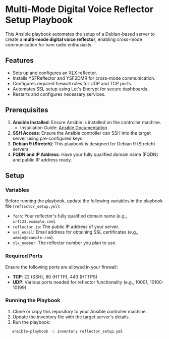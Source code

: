 # Multi-Mode Digital Voice Reflector Setup Playbook

This Ansible playbook automates the setup of a Debian-based server to create a **multi-mode digital voice reflector**, enabling cross-mode communication for ham radio enthusiasts.

## Features
- Sets up and configures an XLX reflector.
- Installs YSFReflector and YSF2DMR for cross-mode communication.
- Configures required firewall rules for UDP and TCP ports.
- Automates SSL setup using Let's Encrypt for secure dashboards.
- Restarts and configures necessary services.

## Prerequisites
1. **Ansible Installed**: Ensure Ansible is installed on the controller machine.
   - Installation Guide: [Ansible Documentation](https://docs.ansible.com/ansible/latest/installation_guide/index.html)
2. **SSH Access**: Ensure the Ansible controller can SSH into the target server using pre-configured keys.
3. **Debian 9 (Stretch)**: This playbook is designed for Debian 9 (Stretch) servers.
4. **FQDN and IP Address**: Have your fully qualified domain name (FQDN) and public IP address ready.

## Setup
### Variables
Before running the playbook, update the following variables in the playbook file (`reflector_setup.yml`):

- `fqdn`: Your reflector's fully qualified domain name (e.g., `xrf123.example.com`).
- `reflector_ip`: The public IP address of your server.
- `ssl_email`: Email address for obtaining SSL certificates (e.g., `admin@example.com`).
- `xlx_number`: The reflector number you plan to use.

### Required Ports
Ensure the following ports are allowed in your firewall:
- **TCP**: 22 (SSH), 80 (HTTP), 443 (HTTPS)
- **UDP**: Various ports needed for reflector functionality (e.g., 10001, 10100-10199)

### Running the Playbook
1. Clone or copy this repository to your Ansible controller machine.
2. Update the inventory file with the target server's details.
3. Run the playbook:
```bash
   ansible-playbook -i inventory reflector_setup.yml
```
